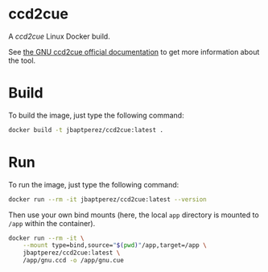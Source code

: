 # ccd2cue

A *ccd2cue* Linux Docker build.

See [the GNU ccd2cue official documentation](https://www.gnu.org/software/ccd2cue/manual/ccd2cue.html)
to get more information about the tool.

# Build

To build the image, just type the following command:

```bash
docker build -t jbaptperez/ccd2cue:latest .
```

# Run

To run the image, just type the following command:

```bash
docker run --rm -it jbaptperez/ccd2cue:latest --version
```

Then use your own bind mounts (here, the local `app` directory is mounted to `/app` within the container).

```bash
docker run --rm -it \
    --mount type=bind,source="$(pwd)"/app,target=/app \
    jbaptperez/ccd2cue:latest \
    /app/gnu.ccd -o /app/gnu.cue
```

